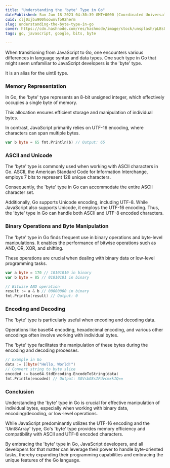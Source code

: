 ```yaml
---
title: "Understanding the 'byte' Type in Go"
datePublished: Sun Jun 18 2023 04:30:39 GMT+0000 (Coordinated Universal Time)
cuid: clj0xjbu900hoownvfo92herm
slug: understanding-the-byte-type-in-go
cover: https://cdn.hashnode.com/res/hashnode/image/stock/unsplash/pLBsQt39ZjE/upload/d59298c555cc1766c27802baf237d1a1.jpeg
tags: go, javascript, google, bits, byte

---
```


When transitioning from JavaScript to Go, one encounters various differences in language syntax and data types. One such type in Go that might seem unfamiliar to JavaScript developers is the 'byte' type.

It is an alias for the uint8 type.

### Memory Representation

In Go, the 'byte' type represents an 8-bit unsigned integer, which effectively occupies a single byte of memory.

This allocation ensures efficient storage and manipulation of individual bytes.

In contrast, JavaScript primarily relies on UTF-16 encoding, where characters can span multiple bytes.

```go
var b byte = 65 fmt.Println(b) // Output: 65
```

### ASCII and Unicode

The 'byte' type is commonly used when working with ASCII characters in Go. ASCII, the American Standard Code for Information Interchange, employs 7 bits to represent 128 unique characters.

Consequently, the 'byte' type in Go can accommodate the entire ASCII character set.

Additionally, Go supports Unicode encoding, including UTF-8. While JavaScript also supports Unicode, it employs the UTF-16 encoding. Thus, the 'byte' type in Go can handle both ASCII and UTF-8 encoded characters.

### Binary Operations and Byte Manipulation

The 'byte' type in Go finds frequent use in binary operations and byte-level manipulations. It enables the performance of bitwise operations such as AND, OR, XOR, and shifting.

These operations are crucial when dealing with binary data or low-level programming tasks.

```go
var a byte = 170 // 10101010 in binary 
var b byte = 85 // 01010101 in binary
```

```go
// Bitwise AND operation 
result := a & b // 00000000 in binary 
fmt.Println(result) // Output: 0
```

### Encoding and Decoding

The 'byte' type is particularly useful when encoding and decoding data.

Operations like base64 encoding, hexadecimal encoding, and various other encodings often involve working with individual bytes.

The 'byte' type facilitates the manipulation of these bytes during the encoding and decoding processes.

```go
// Example in Go 
data := []byte("Hello, World!") 
// Convert string to byte slice 
encoded := base64.StdEncoding.EncodeToString(data) 
fmt.Println(encoded) // Output: SGVsbG8sIFdvcmxkIQ==
```

### Conclusion

Understanding the 'byte' type in Go is crucial for effective manipulation of individual bytes, especially when working with binary data, encoding/decoding, or low-level operations.

While JavaScript predominantly utilizes the UTF-16 encoding and the 'Uint8Array' type, Go's 'byte' type provides memory efficiency and compatibility with ASCII and UTF-8 encoded characters.

By embracing the 'byte' type in Go, JavaScript developers, and all developers for that matter can leverage their power to handle byte-oriented tasks, thereby expanding their programming capabilities and embracing the unique features of the Go language.
